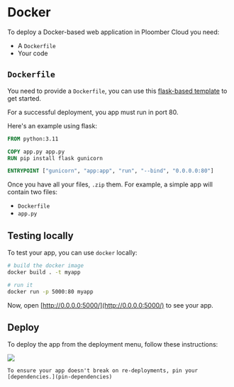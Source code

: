 # Docker

To deploy a Docker-based web application in Ploomber Cloud you need:

- A `Dockerfile`
- Your code
## `Dockerfile`

You need to provide a `Dockerfile`, you can use this [flask-based template](https://github.com/ploomber/doc/blob/main/examples/flask/basic-app/Dockerfile) to get started.

For a successful deployment, you app must run in port 80.

Here's an example using flask:

```Dockerfile
FROM python:3.11

COPY app.py app.py
RUN pip install flask gunicorn

ENTRYPOINT ["gunicorn", "app:app", "run", "--bind", "0.0.0.0:80"]
```

Once you have all your files, `.zip` them. For example, a simple app will contain two files:

- `Dockerfile`
- `app.py`

## Testing locally

To test your app, you can use `docker` locally:

```sh
# build the docker image
docker build . -t myapp

# run it
docker run -p 5000:80 myapp
```

Now, open [http://0.0.0.0:5000/](http://0.0.0.0:5000/) to see your app.


## Deploy

To deploy the app from the deployment menu, follow these instructions:

![](../static/docker.png)


```{tip}
To ensure your app doesn't break on re-deployments, pin your [dependencies.](pin-dependencies)
```